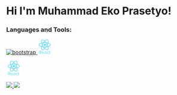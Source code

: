 # Hi I'm **Muhammad Eko Prasetyo**! 

### Languages and Tools:

<p> <a href="https://reactjs.org/" target="_blank"> <img src="https://cdn.jsdelivr.net/gh/devicons/devicon/icons/bootstrap/bootstrap-original-wordmark.svg" alt="bootstrap" width="40" height="40" />
<a href="https://reactjs.org/" target="_blank"> <img src="https://raw.githubusercontent.com/devicons/devicon/master/icons/react/react-original-wordmark.svg" alt="react" width="40" height="40"/>

<a href="https://reactjs.org/" target="_blank"> <img src="https://raw.githubusercontent.com/devicons/devicon/master/icons/react/react-original-wordmark.svg" alt="react" width="40" height="40"/>
</p>


<p align="left">
<a href="https://github.com/prs3co">
  <img height="180em" src="https://github-readme-stats-eight-theta.vercel.app/api?username=prs3co&show_icons=true&theme=algolia&include_all_commits=true&count_private=true"/>
  <img height="180em" src="https://github-readme-stats-eight-theta.vercel.app/api/top-langs/?username=prs3co&layout=compact&langs_count=8&theme=algolia"/>
</a>
</p>

